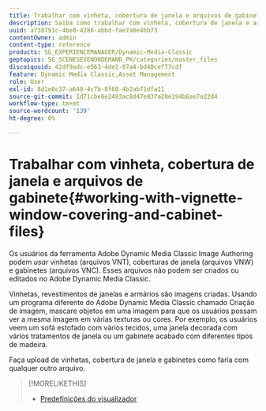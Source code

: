 ```yaml
---
title: Trabalhar com vinheta, cobertura de janela e arquivos de gabinete
description: Saiba como trabalhar com vinheta, cobertura de janela e arquivos de gabinete.
uuid: a738791c-4be0-4286-abbd-fae7a0e4bb73
contentOwner: admin
content-type: reference
products: SG_EXPERIENCEMANAGER/Dynamic-Media-Classic
geptopics: SG_SCENESEVENONDEMAND_PK/categories/master_files
discoiquuid: 42df9adc-e563-4de2-87a4-bd40cef77cdf
feature: Dynamic Media Classic,Asset Management
role: User
exl-id: 8d1e0c37-a648-4c7b-8f68-4b2ab71dfa11
source-git-commit: 1d71cbe6e2493ac8d47e837a20e194b6ae7a22d4
workflow-type: tm+mt
source-wordcount: '139'
ht-degree: 0%

---
```


# Trabalhar com vinheta, cobertura de janela e arquivos de gabinete{#working-with-vignette-window-covering-and-cabinet-files}

Os usuários da ferramenta Adobe Dynamic Media Classic Image Authoring podem *usar* vinhetas (arquivos VNT), coberturas de janela (arquivos VNW) e gabinetes (arquivos VNC). Esses arquivos não podem ser criados ou editados no Adobe Dynamic Media Classic.

Vinhetas, revestimentos de janelas e armários são imagens criadas. Usando um programa diferente do Adobe Dynamic Media Classic chamado Criação de imagem, mascare objetos em uma imagem para que os usuários possam ver a mesma imagem em várias texturas ou cores. Por exemplo, os usuários veem um sofá estofado com vários tecidos, uma janela decorada com vários tratamentos de janela ou um gabinete acabado com diferentes tipos de madeira.

Faça upload de vinhetas, cobertura de janela e gabinetes como faria com qualquer outro arquivo.

>[!MORELIKETHIS]
>
>* [Predefinições do visualizador](application-setup.md#viewer_presets)

